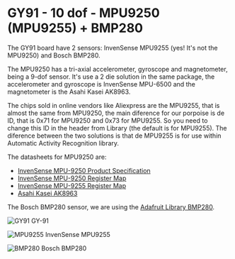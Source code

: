 # GY91 - 10 dof - MPU9250 (MPU9255) + BMP280

The GY91 board have 2 sensors: InvenSense MPU9255 (yes! It's not the MPU9250) and Bosch BMP280.

The MPU9250 has a tri-axial accelerometer, gyroscope and magnetometer, being a 9-dof sensor. It's use a 2 die solution in the same package, the accelerometer and gyroscope is InvenSense MPU-6500 and the magnetometer is the Asahi Kasei AK8963.

The chips sold in online vendors like Aliexpress are the MPU9255, that is almost the same from MPU9250, the main diference for our porpoise is de ID, that is 0x71 for MPU9250 and 0x73 for MPU9255. So you need to change this ID in the header from Library (the default is for MPU9255). The diference between the two solutions is that de MPU9255 is for use within Automatic Activity Recognition library.

The datasheets for MPU9250 are:
* [InvenSense MPU-9250 Product Specification](https://github.com/ricardozago/GY91-MPU9250-BMP280/blob/master/Datasheet/PS-MPU-9250A-01-v1.1.pdf)
* [InvenSense MPU-9250 Register Map](https://github.com/ricardozago/GY91-MPU9250-BMP280/blob/master/Datasheet/RM-MPU-9250A-00-v1.6.pdf)
* [InvenSense MPU-9255 Register Map](https://github.com/ricardozago/GY91-MPU9250-BMP280/blob/master/Datasheet/MPU-9255-Register-Map.pdf)
* [Asahi Kasei AK8963](https://github.com/ricardozago/GY91-MPU9250-BMP280/blob/master/Datasheet/ak8963c-datasheet.pdf)

The Bosch BMP280 sensor, we are using the [Adafruit Library BMP280](https://github.com/adafruit/Adafruit_BMP280_Library).

![GY91](https://github.com/ricardozago/GY91-MPU9250-BMP280/blob/master/Images/GY91.jpg)
GY-91

![MPU9255](https://github.com/ricardozago/GY91-MPU9250-BMP280/blob/master/Images/MPU9255.jpg)
InvenSense MPU9255

![BMP280](https://github.com/ricardozago/GY91-MPU9250-BMP280/blob/master/Images/BMP280.jpg)
Bosch BMP280
